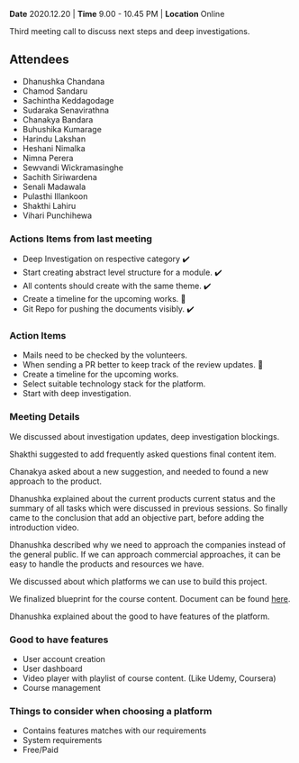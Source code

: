 **Date** 2020.12.20 | **Time** 9.00 - 10.45 PM | **Location** Online

Third meeting call to discuss next steps and deep investigations.

## Attendees

- Dhanushka Chandana
- Chamod Sandaru
- Sachintha Keddagodage
- Sudaraka Senavirathna
- Chanakya Bandara
- Buhushika Kumarage
- Harindu Lakshan
- Heshani Nimalka
- Nimna Perera
- Sewvandi Wickramasinghe
- Sachith Siriwardena
- Senali Madawala
- Pulasthi Illankoon
- Shakthi Lahiru
- Vihari Punchihewa

### Actions Items from last meeting

- Deep Investigation on respective category :heavy_check_mark:
- Start creating abstract level structure for a module. :heavy_check_mark:
- All contents should create with the same theme. :heavy_check_mark:
- Create a timeline for the upcoming works. :construction:
- Git Repo for pushing the documents visibly. :heavy_check_mark:

### Action Items

- Mails need to be checked by the volunteers. 
- When sending a PR better to keep track of the review updates. :memo:
- Create a timeline for the upcoming works.
- Select suitable technology stack for the platform.
- Start with deep investigation.


###  Meeting Details

We discussed about investigation updates, deep investigation blockings.

Shakthi suggested to add frequently asked questions final content item.

Chanakya asked about a new suggestion, and needed to found a new approach to the product.

Dhanushka explained about the current products current status and the summary of all tasks which were discussed in previous sessions. So finally came to the conclusion that add an objective part, before adding the introduction video. 

Dhanushka described why we need to approach the companies instead of the general public. If we can approach commercial approaches, it can be easy to handle the products and resources we have.

We discussed about which platforms we can use to build this project.

We finalized blueprint for the course content. Document can be found [here](#).

Dhanushka explained about the good to have features of the platform.


### Good to have features

- User account creation
- User dashboard
- Video player with playlist of course content. (Like Udemy, Coursera)
- Course management

### Things to consider when choosing a platform

- Contains features matches with our requirements
- System requirements
- Free/Paid